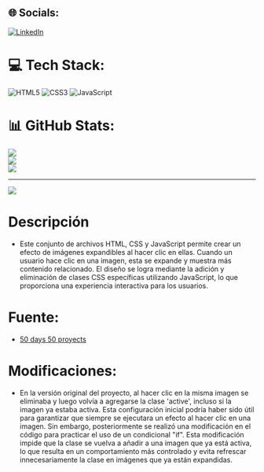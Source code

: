 
## 🌐 Socials:
[![LinkedIn](https://img.shields.io/badge/LinkedIn-%230077B5.svg?logo=linkedin&logoColor=white)](https://linkedin.com/in/https://www.linkedin.com/in/dubar/) 

# 💻 Tech Stack:
![HTML5](https://img.shields.io/badge/html5-%23E34F26.svg?style=for-the-badge&logo=html5&logoColor=white) ![CSS3](https://img.shields.io/badge/css3-%231572B6.svg?style=for-the-badge&logo=css3&logoColor=white) ![JavaScript](https://img.shields.io/badge/javascript-%23323330.svg?style=for-the-badge&logo=javascript&logoColor=%23F7DF1E)
# 📊 GitHub Stats:
![](https://github-readme-stats.vercel.app/api?username=Nuc134rB0t&theme=dark&hide_border=false&include_all_commits=false&count_private=false)<br/>
![](https://github-readme-streak-stats.herokuapp.com/?user=Nuc134rB0t&theme=dark&hide_border=false)<br/>
![](https://github-readme-stats.vercel.app/api/top-langs/?username=Nuc134rB0t&theme=dark&hide_border=false&include_all_commits=false&count_private=false&layout=compact)

---
[![](https://visitcount.itsvg.in/api?id=Nuc134rB0t&icon=0&color=0)](https://visitcount.itsvg.in)

<!-- Proudly created with GPRM ( https://gprm.itsvg.in ) -->



# Descripción

- Este conjunto de archivos HTML, CSS y JavaScript permite crear un efecto de imágenes expandibles al hacer clic en ellas. Cuando un usuario hace clic en una imagen, esta se expande y muestra más contenido relacionado. El diseño se logra mediante la adición y eliminación de clases CSS específicas utilizando JavaScript, lo que proporciona una experiencia interactiva para los usuarios.

# Fuente:

- [50 days 50 proyects](https://github.com/bradtraversy/50projects50days/tree/master/expanding-cards)

# Modificaciones:

- En la versión original del proyecto, al hacer clic en la misma imagen se eliminaba y luego volvía a agregarse la clase 'active', incluso si la imagen ya estaba activa. Esta configuración inicial podría haber sido útil para garantizar que siempre se ejecutara un efecto al hacer clic en una imagen. Sin embargo, posteriormente se realizó una modificación en el código para practicar el uso de un condicional "if". Esta modificación impide que la clase se vuelva a añadir a una imagen que ya está activa, lo que resulta en un comportamiento más controlado y evita refrescar innecesariamente la clase en imágenes que ya están expandidas.